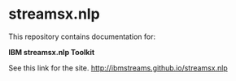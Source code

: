 # streamsx.nlp

This repository contains documentation for:

**IBM streamsx.nlp Toolkit**

See this link for the site. http://ibmstreams.github.io/streamsx.nlp

